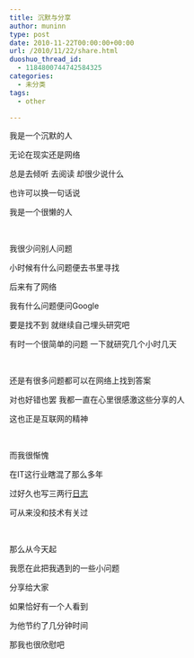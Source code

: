 ```yaml
---
title: 沉默与分享
author: muninn
type: post
date: 2010-11-22T00:00:00+00:00
url: /2010/11/22/share.html
duoshuo_thread_id:
  - 1184800744742584325
categories:
  - 未分类
tags:
  - other

---
```

我是一个沉默的人

无论在现实还是网络

总是去倾听 去阅读 却很少说什么

也许可以换一句话说

我是一个很懒的人

&nbsp;

我很少问别人问题

小时候有什么问题便去书里寻找

后来有了网络

我有什么问题便问Google

要是找不到 就继续自己埋头研究吧

有时一个很简单的问题 一下就研究几个小时几天

&nbsp;

还是有很多问题都可以在网络上找到答案

对也好错也罢 我都一直在心里很感激这些分享的人

这也正是互联网的精神

&nbsp;

而我很惭愧

在IT这行业瞎混了那么多年

过好久也写三两行<a href="https://www.xiafeng.net" target="_blank">日志</a>

可从来没和技术有关过

&nbsp;

那么从今天起

我愿在此把我遇到的一些小问题

分享给大家

如果恰好有一个人看到

为他节约了几分钟时间

那我也很欣慰吧
